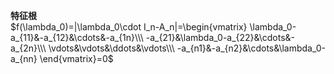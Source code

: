 **特征根**  
$f(\lambda_0)=|\lambda_0\cdot I_n-A_n|=\begin{vmatrix}  
\lambda_0-a_{11}&-a_{12}&\cdots&-a_{1n}\\\  
-a_{21}&\lambda_0-a_{22}&\cdots&-a_{2n}\\\  
\vdots&\vdots&\ddots&\vdots\\\  
-a_{n1}&-a_{n2}&\cdots&\lambda_0-a_{nn}  
\end{vmatrix}=0$  
